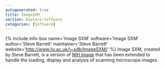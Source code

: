 ```yaml
---
autogenerated: true
title: ImageSXM
section: Explore:Software
categories: [Software]
---
```


{% include info-box name='Image SXM' software='Image SXM' author='Steve Barrett' maintainer='Steve Barrett' website='http://www.liv.ac.uk/\~sdb/ImageSXM/' %} Image SXM, created by Steve Barrett, is a version of [NIH Image](/software/nih-image) that has been extended to handle the loading, display and analysis of scanning microscope images.


